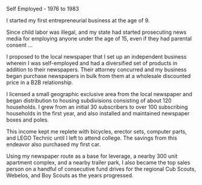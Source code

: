 Self Employed - 1976 to 1983

I started my first entrepreneurial business at the age of 9.

Since child labor was illegal, and my state had started prosecuting news media for employing anyone under the age of 15, even if they had parental consent ...

I proposed to the local newspaper that I set up an independent business wherein I was self-employed and had a diversified set of products in addition to their newspapers.  Their attorney concurred and my business began purchase newspapers in bulk from them at a wholesale discounted price in a B2B relationship.

I licensed a small geographic exclusive area from the local newspaper and began distribution to housing subdivisions consisting of about 120 households.  I grew from an initial 30 subscribers to over 100 subscribing households in the first year, and also installed and maintained newspaper boxes and poles.

This income kept me replete with bicycles, erector sets, computer parts, and LEGO Technic until I left to attend college.  The savings from this endeavor also purchased my first car.

Using my newspaper route as a base for leverage, a nearby 300 unit apartment complex, and a nearby trailer park, I also became the top sales person on a handful of consecutive fund drives for the regional Cub Scouts, Webelos, and Boy Scouts as the years progressed.
